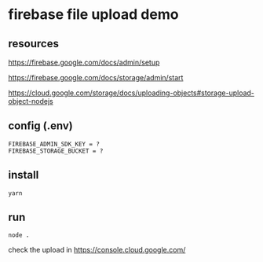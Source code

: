 # firebase file upload demo

## resources

https://firebase.google.com/docs/admin/setup

https://firebase.google.com/docs/storage/admin/start

https://cloud.google.com/storage/docs/uploading-objects#storage-upload-object-nodejs

## config (.env)

```
FIREBASE_ADMIN_SDK_KEY = ?
FIREBASE_STORAGE_BUCKET = ?
```

## install

```
yarn
```

## run

```
node .
```

check the upload in https://console.cloud.google.com/